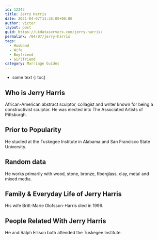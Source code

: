 ```yaml
---
id: 12343
title: Jerry Harris
date: 2021-04-07T11:38:09+00:00
author: victor
layout: post
guid: https://ukdataservers.com/jerry-harris/
permalink: /04/07/jerry-harris
tags:
  - Husband
  - Wife
  - Boyfriend
  - Girlfriend
category: Marriage Guides
---
```


* some text
{: toc}

## Who is Jerry Harris



African-American abstract sculptor, collagist and writer known for being a constructivist sculptor. He was elected into The Associated Artists of Pittsburgh.

                                
## Prior to Popularity



He studied at the Tuskegee Institute in Alabama and San Francisco State University.

                                
## Random data



He works primarily with wood, stone, bronze, fiberglass, clay, metal and mixed media.

                                
## Family & Everyday Life of Jerry Harris



His wife Britt-Marie Olofsson-Harris died in 1996.

                                
## People Related With Jerry Harris



He and Ralph Ellison both attended the Tuskegee Institute.

                
              
            
          
          
          